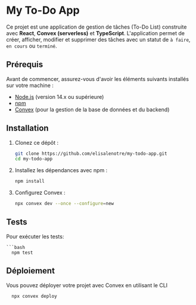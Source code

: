 # My To-Do App

Ce projet est une application de gestion de tâches (To-Do List) construite avec **React**, **Convex (serverless)** et **TypeScript**. L'application permet de créer, afficher, modifier et supprimer des tâches avec un statut de `à faire`, `en cours` ou `terminé`.

## Prérequis

Avant de commencer, assurez-vous d'avoir les éléments suivants installés sur votre machine :

- [Node.js](https://nodejs.org/) (version 14.x ou supérieure)
- [npm](https://www.npmjs.com/)
- [Convex](https://www.convex.dev/) (pour la gestion de la base de données et du backend)

## Installation

1. Clonez ce dépôt :

   ```bash
   git clone https://github.com/elisalenotre/my-todo-app.git
   cd my-todo-app
   
2. Installez les dépendances avec npm :

   ```bash
   npm install

3. Configurez Convex :

   ```bash
   npx convex dev --once --configure=new

## Tests

Pour exécuter les tests:

    ```bash
      npm test
      
## Déploiement

Vous pouvez déployer votre projet avec Convex en utilisant le CLI

 ```bash
   npx convex deploy

